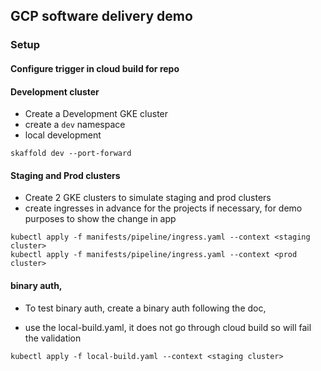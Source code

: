 ## GCP software delivery demo

### Setup

#### Configure trigger in cloud build for repo

#### Development cluster
- Create a Development GKE cluster
- create a `dev` namespace
- local development 

`skaffold dev --port-forward`

#### Staging and Prod clusters

- Create 2 GKE clusters to simulate staging and prod clusters
- create ingresses in advance for the projects if necessary, for demo purposes to show the change in app
```
kubectl apply -f manifests/pipeline/ingress.yaml --context <staging cluster>
kubectl apply -f manifests/pipeline/ingress.yaml --context <prod cluster>
```

#### binary auth, 
- To test binary auth, create a binary auth following the doc, 

- use the local-build.yaml, it does not go through cloud build so will fail the validation

`kubectl apply -f local-build.yaml --context <staging cluster>`